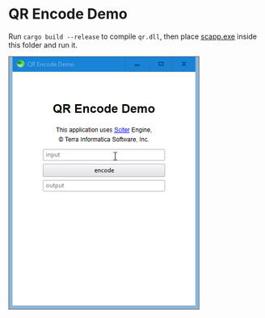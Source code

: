# QR Encode Demo

Run `cargo build --release` to compile `qr.dll`, then place [scapp.exe](https://github.com/c-smile/sciter-sdk/blob/master/bin.win/x32/scapp.exe) inside this folder and run it.

![preview](preview.gif)
